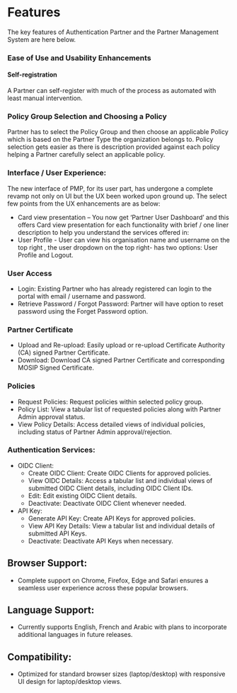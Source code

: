 # Features

The key features of Authentication Partner and the Partner Management System are here below.

### Ease of Use and Usability Enhancements

#### Self-registration

A Partner can self-register with much of the process as automated with least manual intervention.

### Policy Group Selection and Choosing a Policy

Partner has to select the Policy Group and then choose an applicable Policy which is based on the Partner Type the organization belongs to. Policy selection gets easier as there is description provided against each policy helping a Partner carefully select an applicable policy.

### Interface / User Experience:

The new interface of PMP, for its user part, has undergone a complete revamp not only on UI but the UX been worked upon ground up. The select few points from the UX enhancements are as below:

* Card view presentation – You now get ‘Partner User Dashboard’ and this offers Card view presentation for each functionality with brief / one liner description to help you understand the services offered in:
* User Profile - User can view his organisation name and username on the top right , the user dropdown on the top right- has two options: User Profile and Logout.

### User Access

* Login: Existing Partner who has already registered can login to the portal with email / username and password.
* Retrieve Password / Forgot Password: Partner will have option to reset password using the Forget Password option.

### Partner Certificate

* Upload and Re-upload: Easily upload or re-upload Certificate Authority (CA) signed Partner Certificate.
* Download: Download CA signed Partner Certificate and corresponding MOSIP Signed Certificate.

### Policies

* Request Policies: Request policies within selected policy group.
* Policy List: View a tabular list of requested policies along with Partner Admin approval status.
* View Policy Details: Access detailed views of individual policies, including status of Partner Admin approval/rejection.

### Authentication Services:

* OIDC Client:
  * Create OIDC Client: Create OIDC Clients for approved policies.
  * View OIDC Details: Access a tabular list and individual views of submitted OIDC Client details, including OIDC Client IDs.
  * Edit: Edit existing OIDC Client details.
  * Deactivate: Deactivate OIDC Client whenever needed.
* API Key:
  * Generate API Key: Create API Keys for approved policies.
  * View API Key Details: View a tabular list and individual details of submitted API Keys.
  * Deactivate: Deactivate API Keys when necessary.

## Browser Support:

* Complete support on Chrome, Firefox, Edge and Safari ensures a seamless user experience across these popular browsers.

## Language Support:

* Currently supports English, French and Arabic with plans to incorporate additional languages in future releases.

## Compatibility:

* Optimized for standard browser sizes (laptop/desktop) with responsive UI design for laptop/desktop views.




